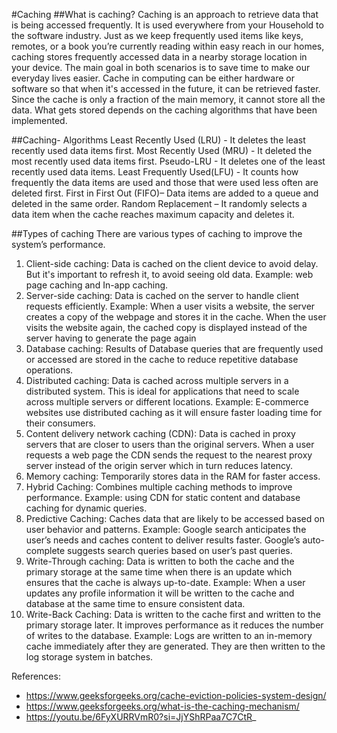 #Caching
##What is caching?
Caching is an approach to retrieve data that is being accessed frequently. It is used everywhere from your Household to the software industry. Just as we keep frequently used items like keys, remotes, or a book you’re currently reading within easy reach in our homes, caching stores frequently accessed data in a nearby storage location in your device. The main goal in both scenarios is to save time to make our everyday lives easier.
Cache in computing can be either hardware or software so that when it's accessed in the future, it can be retrieved faster. Since the cache is only a fraction of the main memory, it cannot store all the data. What gets stored depends on the caching algorithms that have been implemented.

##Caching- Algorithms
Least Recently Used (LRU) - It deletes the least recently used data items first.
Most Recently Used (MRU) - It deleted the most recently used data items first.
Pseudo-LRU - It deletes one of the least recently used data items.
Least Frequently Used(LFU) - It counts how frequently the data items are used and those that were used less often are deleted first.
First in First Out (FIFO)– Data items are added to a queue and deleted in the same order.
Random Replacement – It randomly selects a data item when the cache reaches maximum capacity and deletes it.

##Types of caching
There are various types of caching to improve the system’s performance.
1. Client-side caching: Data is cached on the client device to avoid delay. But it's important to refresh it, to avoid seeing old data.
Example: web page caching and In-app caching.
2. Server-side caching: Data is cached on the server to handle client requests efficiently.
Example: When a user visits a website, the server creates a copy of the webpage and stores it in the cache. When the user visits the website again, the cached copy is displayed instead of the server having to generate the page again
3. Database caching: Results of Database queries that are frequently used or accessed are stored in the cache to reduce repetitive database operations.
4. Distributed caching: Data is cached across multiple servers in a distributed system. This is ideal 
for applications that need to scale across multiple servers or different locations.
Example: E-commerce websites use distributed caching as it will ensure faster loading time for their consumers.
5. Content delivery network caching (CDN):  Data is cached in proxy servers that are closer to users than the original servers. When a user requests a web page the CDN sends the request to the nearest proxy server instead of the origin server which in turn reduces latency.
6. Memory caching: Temporarily stores data in the RAM for faster access.
7. Hybrid Caching: Combines multiple caching methods to improve performance.
Example: using CDN for static content and database caching for dynamic queries.
8. Predictive Caching:  Caches data that are likely to be accessed based on user behavior and patterns.
Example:  Google search anticipates the user’s needs and caches content to deliver results faster.
Google’s auto-complete suggests search queries based on user’s past queries.
9. Write-Through caching:  Data is written to both the cache and the primary storage at the same time when there is an update which ensures that the cache is always up-to-date.
Example: When a user updates any profile information it will be written to the cache and database at the same time to ensure consistent data.
10. Write-Back Caching:  Data is written to the cache first and written to the primary storage later. It improves performance as it reduces the number of writes to the database. Example: Logs are written to an in-memory cache immediately after they are generated. They are then written to the log storage system in batches.


References: 
* https://www.geeksforgeeks.org/cache-eviction-policies-system-design/
* https://www.geeksforgeeks.org/what-is-the-caching-mechanism/
* https://youtu.be/6FyXURRVmR0?si=JjYShRPaa7C7CtR_
